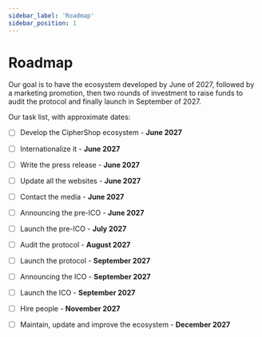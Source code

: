 ```yaml
---
sidebar_label: 'Roadmap'
sidebar_position: 1
---
```


# Roadmap

Our goal is to have the ecosystem developed by June of 2027, followed by a marketing promotion, then two rounds of investment to raise funds to audit the protocol and finally launch in September of 2027.

Our task list, with approximate dates:

- [ ] Develop the CipherShop ecosystem - **June 2027**
- [ ] Internationalize it - **June 2027**
- [ ] Write the press release - **June 2027**
- [ ] Update all the websites - **June 2027**
- [ ] Contact the media - **June 2027**
- [ ] Announcing the pre-ICO - **June 2027**
- [ ] Launch the pre-ICO - **July 2027**
- [ ] Audit the protocol - **August 2027**
- [ ] Launch the protocol - **September 2027**
- [ ] Announcing the ICO - **September 2027**
- [ ] Launch the ICO - **September 2027**
- [ ] Hire people - **November 2027**
- [ ] Maintain, update and improve the ecosystem - **December 2027**
  